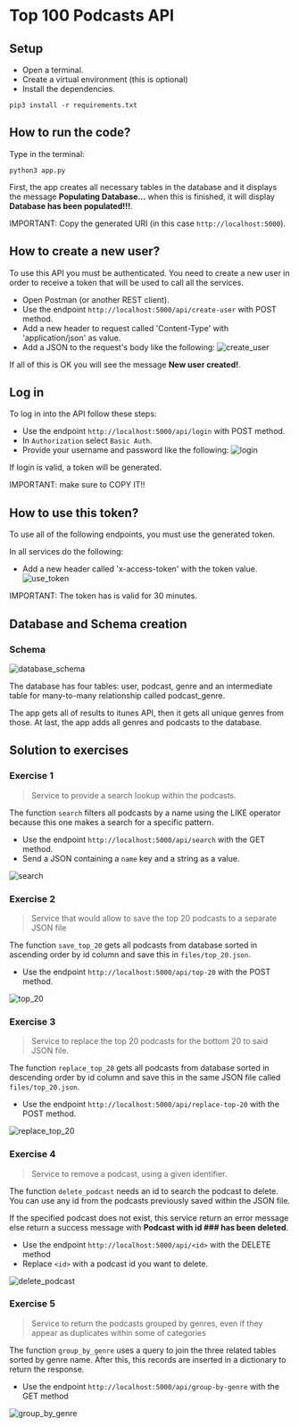 # Top 100 Podcasts API

## Setup
- Open a terminal.
- Create a virtual environment (this is optional)
- Install the dependencies.

``` shell script
pip3 install -r requirements.txt
```

## How to run the code?
Type in the terminal:
```shell script
python3 app.py
```

First, the app creates all necessary tables in the database and it displays 
the message **Populating Database...** when this is finished, it will display
**Database has been populated!!!**.

IMPORTANT: Copy the generated URI (in this case `http://localhost:5000`).

## How to create a new user?
To use this API you must be authenticated. You need to create a new user
in order to receive a token that will be used to call all the services.

- Open Postman (or another REST client).
- Use the endpoint `http://localhost:5000/api/create-user` with POST method.
- Add a new header to request called 'Content-Type' with 'application/json' as
value.
- Add a JSON to the request's body like the following:
![create_user](images_documentation/create_user.png)

If all of this is OK you will see the message **New user created!**.

## Log in
To log in into the API follow these steps:

- Use the endpoint `http://localhost:5000/api/login` with POST method.
- In `Authorization` select `Basic Auth`.
- Provide your username and password like the following:
![login](images_documentation/login.png)

If login is valid, a token will be generated.

IMPORTANT: make sure to COPY IT!!

## How to use this token?
To use all of the following endpoints, you must use the generated token.

In all services do the following:
- Add a new header called 'x-access-token' with the token value.
![use_token](images_documentation/use_token.png)

IMPORTANT: The token has is valid for 30 minutes.

## Database and Schema creation
### Schema
![database_schema](images_documentation/database_schema.png)

The database has four tables: user, podcast, genre and an intermediate 
table for many-to-many relationship called podcast_genre.

The app gets all of results to itunes API, then it gets all unique genres from 
those. At last, the app adds all genres and podcasts to the database.

## Solution to exercises
### Exercise 1
> Service to provide a search lookup within the podcasts.

The function `search` filters all podcasts by a name using the LIKE operator
because this one makes a search for a specific pattern.

- Use the endpoint `http://localhost:5000/api/search` with the GET method.
- Send a JSON containing a `name` key and a string as a value.

![search](images_documentation/search.png)

### Exercise 2
> Service that would allow to save the top 20 podcasts to a separate JSON file

The function `save_top_20` gets all podcasts from database sorted in
ascending order by id column and save this in `files/top_20.json`.

- Use the endpoint `http://localhost:5000/api/top-20` with the POST method.

![top_20](images_documentation/top-20.png)

### Exercise 3
> Service to replace the top 20 podcasts for the bottom 20 to said JSON file.

The function `replace_top_20` gets all podcasts from database sorted in
descending order by id column and save this in the same JSON file called
`files/top_20.json`.

- Use the endpoint `http://localhost:5000/api/replace-top-20` with the POST
method.

![replace_top_20](images_documentation/replace_top_20.png)

### Exercise 4
> Service to remove a podcast, using a given identifier.

The function `delete_podcast` needs an id to search the podcast to delete. You
can use any id from the podcasts previously saved within the JSON file.

If the specified podcast does not exist, this service return an error message 
else return a success message with **Podcast with id ### has been deleted**.

- Use the endpoint `http://localhost:5000/api/<id>` with the DELETE method
- Replace `<id>` with a podcast id you want to delete.

![delete_podcast](images_documentation/delete_podcast.png)

### Exercise 5
> Service to return the podcasts grouped by genres, even if they appear as
> duplicates within some of categories

The function `group_by_genre` uses a query to join the three related tables 
sorted by genre name. After this, this records are inserted in a dictionary to 
return the response.

- Use the endpoint `http://localhost:5000/api/group-by-genre` with the GET
method

![group_by_genre](images_documentation/group_by_genre.png)

 
 